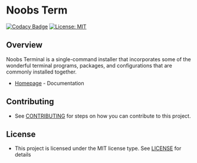 # Noobs Term

[![Codacy Badge](https://api.codacy.com/project/badge/Grade/d83cf5c6315940b684318b0d7c756572)](https://www.codacy.com/app/aaronkjones/noobs-term?utm_source=github.com&utm_medium=referral&utm_content=aaronkjones/noobs-term&utm_campaign=Badge_Grade)
[![License: MIT](https://img.shields.io/badge/License-MIT-yellow.svg?style=flat-square)](https://github.com/aaronkjones/noobs-term/blob/master/LICENSE)

## Overview

Noobs Terminal is a single-command installer that incorporates some of the wonderful terminal programs, packages, and configurations that are commonly installed together.

-   [Homepage](https://noobs-term.com) - Documentation

## Contributing

-   See [CONTRIBUTING](CONTRIBUTING.md) for steps on how you can contribute to this project.

## License

-   This project is licensed under the MIT license type. See [LICENSE](LICENSE) for details
